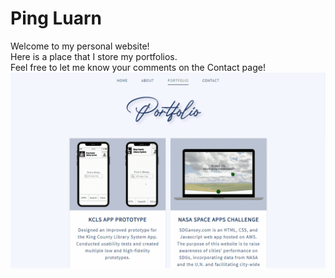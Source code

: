 # Ping Luarn
Welcome to my personal website!  
Here is a place that I store my portfolios.  
Feel free to let me know your comments on the Contact page!
![preview of website](src/portfolio.gif)
